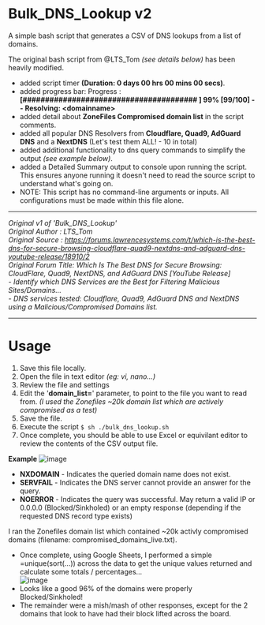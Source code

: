 # Bulk_DNS_Lookup v2

A simple bash script that generates a CSV of DNS lookups from a list of domains.  

The original bash script from @LTS_Tom _(see details below)_ has been heavily modified.  
- added script timer **(Duration: 0 days 00 hrs 00 mins 00 secs)**.
- added progress bar: Progress : **[####################################### ]  99% [99/100] -- Resolving: \<domainname\>**
- added detail about **ZoneFiles Compromised domain list** in the script comments.
- added all popular DNS Resolvers from **Cloudflare, Quad9, AdGuard DNS** and a **NextDNS** (Let's test them ALL! - 10 in total)
- added additional functionality to dns query commands to simplify the output _(see example below)_.
- added a Detailed Summary output to console upon running the script. This ensures 
     anyone running it doesn't need to read the source script to understand what's going on.
- NOTE: This script has no command-line arguments or inputs. All configurations must be made within this file alone.

---

_Original v1 of 'Bulk_DNS_Lookup'  
Original Author     : LTS_Tom  
Original Source     : https://forums.lawrencesystems.com/t/which-is-the-best-dns-for-secure-browsing-cloudflare-quad9-nextdns-and-adguard-dns-youtube-release/18910/2  
Original Forum Title: Which Is The Best DNS for Secure Browsing: CloudFlare, Quad9, NextDNS, and AdGuard DNS [YouTube Release]  
      -  Identify which DNS Services are the Best for Filtering Malicious Sites/Domains...  
      -  DNS services tested: Cloudflare, Quad9, AdGuard DNS and NextDNS using a Malicious/Compromised Domains list._  

---
# Usage

1. Save this file locally.
2. Open the file in text editor _(eg: vi, nano...)_
3. Review the file and settings
4. Edit the '**domain_list=**' parameter, to point to the file you want to read from. _(I used the Zonefiles ~20k domain list which are actively compromised as a test)_
5. Save the file.
6. Execute the script
  ```$ sh ./bulk_dns_lookup.sh```
7. Once complete, you should be able to use Excel or equivilant editor to review the contents of the CSV output file.

**Example**
![image](https://github.com/user-attachments/assets/ad383c9e-e87d-4665-8be1-6ca6184856c3)

- **NXDOMAIN** - Indicates the queried domain name does not exist.
- **SERVFAIL** - Indicates the DNS server cannot provide an answer for the query.
- **NOERROR**  - Indicates the query was successful. May return a valid IP or 0.0.0.0 (Blocked/Sinkholed) or an empty response (depending if the requested DNS record type exists)


I ran the Zonefiles domain list which contained ~20k activly compromised domains (filename: compromised_domains_live.txt).  
- Once complete, using Google Sheets, I performed a simple =unique(sort(...)) across the data to get the unique values returned and calculate some totals / percentages...  
![image](https://github.com/user-attachments/assets/ddc43ddd-153c-4a57-966d-45a9d785ae44)
- Looks like a good 96% of the domains were properly Blocked/Sinkholed!
- The remainder were a mish/mash of other responses, except for the 2 domains that look to have had their block lifted across the board.
